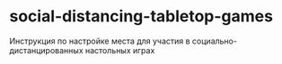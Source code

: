# social-distancing-tabletop-games
Инструкция по настройке места для участия в социально-дистанцированных настольных играх
